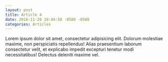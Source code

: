 ```yaml
---
layout: post
title: Article 4
date: 2016-11-28 10:44:50 -0500 -0500
categories: Articles
---
```

Lorem ipsum dolor sit amet, consectetur adipisicing elit. Dolorum molestiae maxime, non perspiciatis repellendus! Alias praesentium laborum consectetur velit, et explicabo impedit excepturi tenetur modi necessitatibus! Delectus deleniti maxime vel.

